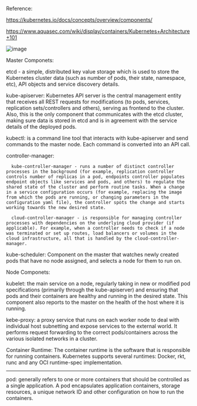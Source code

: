 Reference: 

https://kubernetes.io/docs/concepts/overview/components/

https://www.aquasec.com/wiki/display/containers/Kubernetes+Architecture+101


![image](https://user-images.githubusercontent.com/24622526/48311050-48575f80-e5bf-11e8-85db-0bab51f91c9e.png)


Master Componets:

etcd - a simple, distributed key value storage which is used to store the Kubernetes cluster data (such as number of pods, their state, namespace, etc), API objects and service discovery details.

kube-apiserver: Kubernetes API server is the central management entity that receives all REST requests for modifications (to pods, services, replication sets/controllers and others), serving as frontend to the cluster. Also, this is the only component that communicates with the etcd cluster, making sure data is stored in etcd and is in agreement with the service details of the deployed pods.

kubectl: is a command line tool that interacts with kube-apiserver and send commands to the master node. Each command is converted into an API call.

controller-manager: 

      kube-controller-manager - runs a number of distinct controller processes in the background (for example, replication controller controls number of replicas in a pod, endpoints controller populates endpoint objects like services and pods, and others) to regulate the shared state of the cluster and perform routine tasks. When a change in a service configuration occurs (for example, replacing the image from which the pods are running, or changing parameters in the configuration yaml file), the controller spots the change and starts working towards the new desired state.
      
      cloud-controller-manager - is responsible for managing controller processes with dependencies on the underlying cloud provider (if applicable). For example, when a controller needs to check if a node was terminated or set up routes, load balancers or volumes in the cloud infrastructure, all that is handled by the cloud-controller-manager.


kube-scheduler: Component on the master that watches newly created pods that have no node assigned, and selects a node for them to run on.


Node Componets:

kubelet: the main service on a node, regularly taking in new or modified pod specifications (primarily through the kube-apiserver) and ensuring that pods and their containers are healthy and running in the desired state. This component also reports to the master on the health of the host where it is running.

kebe-proxy: a proxy service that runs on each worker node to deal with individual host subnetting and expose services to the external world. It performs request forwarding to the correct pods/containers across the various isolated networks in a cluster.

Container Runtime: The container runtime is the software that is responsible for running containers. Kubernetes supports several runtimes: Docker, rkt, runc and any OCI runtime-spec implementation.


-----

pod:
generally refers to one or more containers that should be controlled as a single application. A pod encapsulates application containers, storage resources, a unique network ID and other configuration on how to run the containers.




